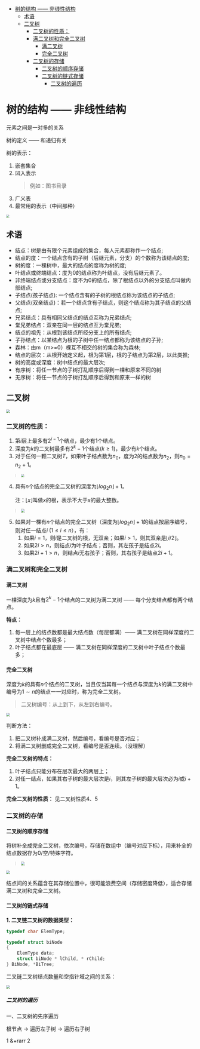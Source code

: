 <!-- vim-markdown-toc GFM -->

* [树的结构 —— 非线性结构](#树的结构--非线性结构)
    * [术语](#术语)
    * [二叉树](#二叉树)
        * [二叉树的性质：](#二叉树的性质)
        * [满二叉树和完全二叉树](#满二叉树和完全二叉树)
            * [满二叉树](#满二叉树)
            * [完全二叉树](#完全二叉树)
        * [二叉树的存储](#二叉树的存储)
            * [二叉树的顺序存储](#二叉树的顺序存储)
            * [二叉树的链式存储](#二叉树的链式存储)
                * [二叉树的遍历](#二叉树的遍历)

<!-- vim-markdown-toc -->

# 树的结构 —— 非线性结构

元素之间是一对多的关系

树的定义 —— 和递归有关


树的表示：
1. 嵌套集合
2. 凹入表示
    > 例如：图书目录
3. 广义表
4. 最常用的表示（中间那种）

<img src="image/树的表示.jpg"  align=center style="zoom:50%;" />


## 术语

- 结点：树是由有限个元素组成的集合，每人元素都称作一个结点;
- 结点的度：一个结点含有的子树（后继元素，分支）的个数称为该结点的度;
- 树的度：一棵树中，最大的结点的度称为树的度;
- 叶结点或终端结点：度为0的结点称为叶结点，没有后继元素了。
- 非终端结点或分支结点：度不为0的结点，除了根结点以外的分支结点叫做内部结点;
- 子结点(孩子结点): 一个结点含有的子树的根结点称为该结点的子结点;
- 父结点(双亲结点)：若一个结点含有子结点，则这个结点称为其子结点的父结点;
- 兄弟结点：具有相同父结点的结点互称为兄弟结点;
- 堂兄弟结点：双亲在同一层的结点互为堂兄弟;
- 结点的祖先：从根到该结点所经分支上的所有结点;
- 子孙结点：以某结点为根的子树中任一结点都称为该结点的子孙;
- 森林：由m（m>=0）棵互不相交的树的集合称为森林;
- 结点的层次：从根开始定义起，根为第1层，根的子结点为第2层，以此类推;
- 树的高度或深度：树中结点的最大层次;
- 有序树：将任一节点的子树打乱顺序后得到一棵和原来不同的树
- 无序树：将任一节点的子树打乱顺序后得到和原来一样的树


## 二叉树

<img src="image/二叉树和树的区别.jpg"  align=center style="zoom:60%;" />


### 二叉树的性质：

1. 第$i$层上最多有$2^{i-1}$个结点，最少有1个结点。
2. 深度为$k$的二叉树最多有$2^{k}-1$个结点$(k\geq1)$，最少有$k$个结点。
3. 对于任何一颗二叉树$T$，如果叶子结点数为$n_{0}$，度为2的结点数为$n_{2}$，则$n_{0} = n_{2}+1$。
> <img src="image/叶子结点个数和度为2的结点的关系.jpg"  align=center style="zoom:50%;" />
4. 具有$n$个结点的完全二叉树的深度为$\lfloor log_{2}n \rfloor + 1$。
    
    注：$\lfloor x \rfloor$叫做$x$的根，表示不大于$x$的最大整数。
> <img src="image/完全二叉树结点和深度之间的关系.jpg"  align=center style="zoom:60%;" />
5. 如果对一棵有$n$个结点的完全二叉树（深度为$\lfloor log_{2}n \rfloor + 1$的结点按层序编号，则对任一结点$i\; (1 \leq i \leq n$），有：
    1. 如果$i = 1$，则$i$是二叉树的根，无双亲；如果$i>1$，则其双亲是$\lfloor i/2 \rfloor$。
    2. 如果$2i > n$，则结点$i$为叶子结点；否则，其左孩子是结点$2i$。
    3. 如果$2i+1>n$，则结点$i$无右孩子；否则，其右孩子是结点$2i+1$。

### 满二叉树和完全二叉树

#### 满二叉树
    
一棵深度为$k$且有$2^{k}-1$个结点的二叉树为满二叉树 —— 每个分支结点都有两个结点。

**特点：**
1. 每一层上的结点数都是最大结点数（每层都满）—— 满二叉树在同样深度的二叉树中结点个数最多；
2. 叶子结点都在最底层 —— 满二叉树在同样深度的二叉树中叶子结点个数最多；


#### 完全二叉树

深度为$k$的具有$n$个结点的二叉树，当且仅当其每一个结点与深度为$k$的满二叉树中编号为$1 \sim n$的结点一一对应时，称为完全二叉树。

> 二叉树编号：从上到下，从左到右编号。

<img src="image/判断是否为完全二叉树.jpg"  align=center style="zoom:60%;" />

判断方法：

1. 把二叉树补成满二叉树，然后编号，看编号是否对应；
2. 将满二叉树删成完全二叉树，看编号是否连续。（没理解）

**完全二叉树的特点：** 

1. 叶子结点只能分布在层次最大的两层上；
2. 对任一结点，如果其右子树的最大层次是$i$，则其左子树的最大层次必为$i$或$i+1$。

**完全二叉树的性质：** 
见二叉树性质4、5

### 二叉树的存储

#### 二叉树的顺序存储

将树补全成完全二叉树，依次编号，存储在数组中（编号对应下标），用来补全的结点数据存为0/空/特殊字符。
> <img src="image/二叉树的顺序存储.jpg"  align=center style="zoom:60%;" />

<img src="image/二叉树顺序存储的缺点.jpg"  align=center style="zoom:60%;" />

结点间的关系蕴含在其存储位置中，很可能浪费空间（存储密度降低），适合存储满二叉树和完全二叉树。


#### 二叉树的链式存储

**1. 二叉链二叉树的数据类型：** 

```c
typedef char ElemType;

typedef struct biNode 
{
    ElemType data;
    struct biNode * lChild, * rChild;
} BiNode, *BiTree;

```

二叉链二叉树结点数量和空指针域之间的关系：

<img src="image/二叉树结点和空指针域的关系.jpg"  align=center style="zoom:60%;" />


##### 二叉树的遍历

一、二叉树的先序遍历

根节点 $\rightarrow$ 遍历左子树 $\rightarrow$ 遍历右子树

1 &+rarr 2
